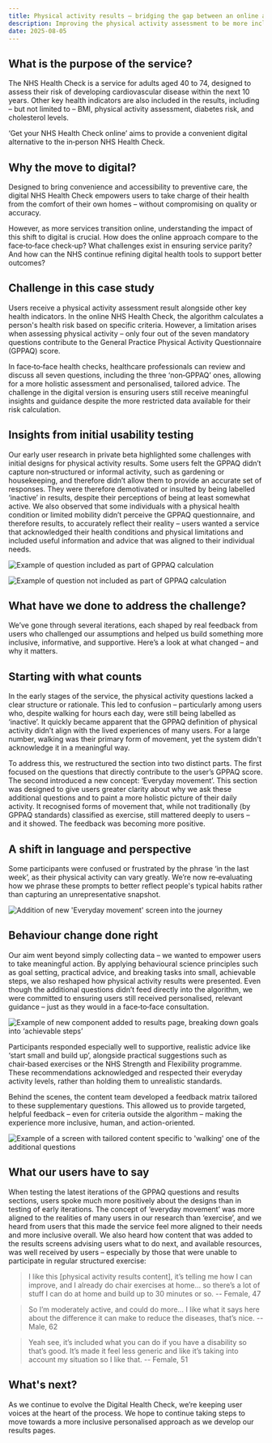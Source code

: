 ```yaml
---
title: Physical activity results – bridging the gap between an online and face‑to‑face service
description: Improving the physical activity assessment to be more inclusive by recognising ‘everyday movement’ alongside structured exercise
date: 2025-08-05
---
```


## What is the purpose of the service?

The NHS Health Check is a service for adults aged 40 to 74, designed to assess their risk of developing cardiovascular disease within the next 10 years. Other key health indicators are also included in the results, including – but not limited to – BMI, physical activity assessment, diabetes risk, and cholesterol levels.

‘Get your NHS Health Check online’ aims to provide a convenient digital alternative to the in‑person NHS Health Check.

## Why the move to digital?

Designed to bring convenience and accessibility to preventive care, the digital NHS Health Check empowers users to take charge of their health from the comfort of their own homes – without compromising on quality or accuracy.

However, as more services transition online, understanding the impact of this shift to digital is crucial. How does the online approach compare to the face‑to‑face check‑up? What challenges exist in ensuring service parity? And how can the NHS continue refining digital health tools to support better outcomes?

## Challenge in this case study

Users receive a physical activity assessment result alongside other key health indicators. In the online NHS Health Check, the algorithm calculates a person's health risk based on specific criteria. However, a limitation arises when assessing physical activity – only four out of the seven mandatory questions contribute to the General Practice Physical Activity Questionnaire (GPPAQ) score.

In face‑to‑face health checks, healthcare professionals can review and discuss all seven questions, including the three ‘non‑GPPAQ’ ones, allowing for a more holistic assessment and personalised, tailored advice. The challenge in the digital version is ensuring users still receive meaningful insights and guidance despite the more restricted data available for their risk calculation.

## Insights from initial usability testing

Our early user research in private beta highlighted some challenges with initial designs for physical activity results. Some users felt the GPPAQ didn’t capture non‑structured or informal activity, such as gardening or housekeeping, and therefore didn’t allow them to provide an accurate set of responses. They were therefore demotivated or insulted by being labelled ‘inactive’ in results, despite their perceptions of being at least somewhat active. We also observed that some individuals with a physical health condition or limited mobility didn’t perceive the GPPAQ questionnaire, and therefore results, to accurately reflect their reality – users wanted a service that acknowledged their health conditions and physical limitations and included useful information and advice that was aligned to their individual needs.

![Example of question included as part of GPPAQ calculation](Exercise.png 'Figure 1 – Example of question included as part of GPPAQ calculation')

![Example of question not included as part of GPPAQ calculation](Walking.png 'Figure 2 – Example of question not included as part of GPPAQ calculation')

## What have we done to address the challenge?

We’ve gone through several iterations, each shaped by real feedback from users who challenged our assumptions and helped us build something more inclusive, informative, and supportive. Here’s a look at what changed – and why it matters.

## Starting with what counts

In the early stages of the service, the physical activity questions lacked a clear structure or rationale. This led to confusion – particularly among users who, despite walking for hours each day, were still being labelled as ‘inactive’. It quickly became apparent that the GPPAQ definition of physical activity didn’t align with the lived experiences of many users. For a large number, walking was their primary form of movement, yet the system didn't acknowledge it in a meaningful way.

To address this, we restructured the section into two distinct parts. The first focused on the questions that directly contribute to the user’s GPPAQ score. The second introduced a new concept: ‘Everyday movement’. This section was designed to give users greater clarity about why we ask these additional questions and to paint a more holistic picture of their daily activity. It recognised forms of movement that, while not traditionally (by GPPAQ standards) classified as exercise, still mattered deeply to users – and it showed. The feedback was becoming more positive.

## A shift in language and perspective

Some participants were confused or frustrated by the phrase ‘in the last week’, as their physical activity can vary greatly. We’re now re‑evaluating how we phrase these prompts to better reflect people's typical habits rather than capturing an unrepresentative snapshot.

![Addition of new 'Everyday movement' screen into the journey](activities.png "Figure 3 – Addition of new 'Everyday movement' screen into the journey")

## Behaviour change done right

Our aim went beyond simply collecting data – we wanted to empower users to take meaningful action. By applying behavioural science principles such as goal setting, practical advice, and breaking tasks into small, achievable steps, we also reshaped how physical activity results were presented. Even though the additional questions didn’t feed directly into the algorithm, we were committed to ensuring users still received personalised, relevant guidance – just as they would in a face‑to‑face consultation.

![Example of new component added to results page, breaking down goals into ‘achievable steps’](start-small.png "Figure 4 – Example of new component added to results page, breaking down goals into 'achievable steps'")

Participants responded especially well to supportive, realistic advice like ‘start small and build up’, alongside practical suggestions such as chair‑based exercises or the NHS Strength and Flexibility programme. These recommendations acknowledged and respected their everyday activity levels, rather than holding them to unrealistic standards.

Behind the scenes, the content team developed a feedback matrix tailored to these supplementary questions. This allowed us to provide targeted, helpful feedback – even for criteria outside the algorithm – making the experience more inclusive, human, and action-oriented.

![Example of a screen with tailored content specific to 'walking' one of the additional questions](physical-results.png 'Figure 5 – Example of a screen with tailored content specific to ‘walking‘ one of the additional questions')

## What our users have to say

When testing the latest iterations of the GPPAQ questions and results sections, users spoke much more positively about the designs than in testing of early iterations. The concept of ‘everyday movement’ was more aligned to the realities of many users in our research than ‘exercise’, and we heard from users that this made the service feel more aligned to their needs and more inclusive overall. We also heard how content that was added to the results screens advising users what to do next, and available resources, was well received by users – especially by those that were unable to participate in regular structured exercise:

> I like this [physical activity results content], it’s telling me how I can improve, and I already do chair exercises at home… so there’s a lot of stuff I can do at home and build up to 30 minutes or so.
> -- Female, 47

> So I’m moderately active, and could do more… I like what it says here about the difference it can make to reduce the diseases, that’s nice.
> -- Male, 62

> Yeah see, it’s included what you can do if you have a disability so that’s good. It’s made it feel less generic and like it’s taking into account my situation so I like that.
> -- Female, 51

## What's next?

As we continue to evolve the Digital Health Check, we’re keeping user voices at the heart of the process. We hope to continue taking steps to move towards a more inclusive personalised approach as we develop our results pages.
